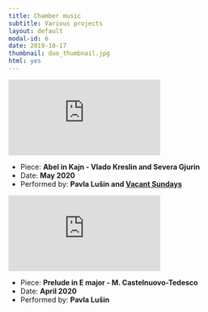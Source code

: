 ```yaml
---
title: Chamber music
subtitle: Various projects
layout: default
modal-id: 6
date: 2019-10-17
thumbnail: duo_thumbnail.jpg
html: yes
---
```


<div class='youtube-container'>
	<iframe src="https://www.youtube.com/embed/wXBWiA_rp9o" frameborder="0" allowfullscreen></iframe>
</div>

<ul class="list-inline item-details">
    <li>
        Piece:
        <strong> Abel in Kajn - Vlado Kreslin and Severa Gjurin </strong>
    </li>
    <li>
        Date:
        <strong> May 2020 </strong>
    </li>
    <li>
        Performed by:
        <strong>
            Pavla Lušin and <a href="https://soundcloud.com/vacantsundays">Vacant Sundays</a>
        </strong>
    </li>
</ul>

<div class='youtube-container'>
	<iframe src="https://www.youtube.com/embed/ci7G26ZDNkA" frameborder="0" allowfullscreen></iframe>
</div>

<ul class="list-inline item-details">
    <li>
        Piece:
        <strong> Prelude in E major - M. Castelnuovo-Tedesco </strong>
    </li>
    <li>
        Date:
        <strong> April 2020 </strong>
    </li>
    <li>
        Performed by:
        <strong>
            Pavla Lušin
        </strong>
    </li>
</ul>
